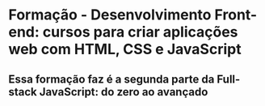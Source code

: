 # Formação - Desenvolvimento Front-end: cursos para criar aplicações web com HTML, CSS e JavaScript

## Essa formação faz é a segunda parte da Full-stack JavaScript: do zero ao avançado

